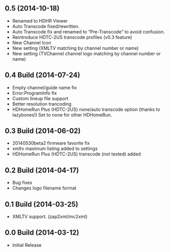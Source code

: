 ## 0.5 (2014-10-18)
- Renamed to HDHR Viewer
- Auto Transcode fixed/rewritten.
- Auto Transcode fix and renamed to “Pre-Transcode” to avoid confusion.
- Reintroduce HDTC-2US transcode profiles (v0.3 feature)
- New Channel Icon
- New setting (XMLTV matching by channel number or name)
- New setting (TVChannel channel logo matching by channel number or name)

## 0.4 Build (2014-07-24)
- Empty channel/guide name fix
- Error:ProgramInfo fix
- Custom lineup file support
- Better resolution trancoding
- HDHomeRun Plus (HDTC-2US) none/auto transcode option (thanks to lazybones!) Set to none for other HDHomeRun.

## 0.3 Build (2014-06-02)
- 20140530beta2 firmware favorite fix
- xmltv maximum listing added to settings
- HDHomeRun Plus (HDTC-2US) transcode (not tested) added

## 0.2 Build (2014-04-17)
- Bug fixes
- Changes logo filename format

## 0.1 Build (2014-03-25)
- XMLTV support. (zap2xml/mc2xml)

## 0.0 Build (2014-03-12)
- Initial Release
